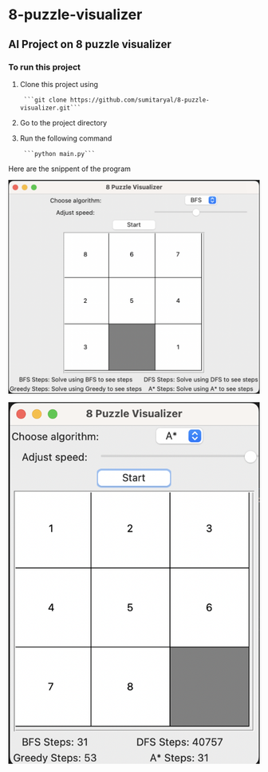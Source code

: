 # 8-puzzle-visualizer

## AI Project on 8 puzzle visualizer

### To run this project 

1. Clone this project using 

        ```git clone https://github.com/sumitaryal/8-puzzle-visualizer.git```

2. Go to the project directory 

3. Run the following command

        ```python main.py```

Here are the snippent of the program

![Starting Screen](/assets/Starting.png)

![End Screen](/assets/Final.png)